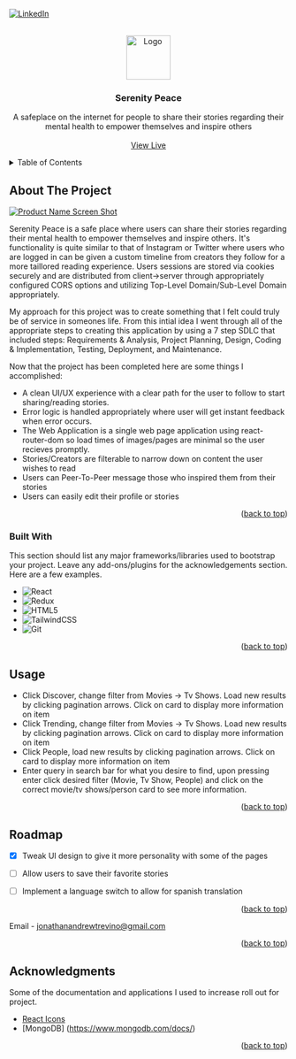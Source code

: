 <!-- Improved compatibility of back to top link: See: https://github.com/othneildrew/Best-README-Template/pull/73 -->
<a name="readme-top"></a>
<!--
*** Thanks for checking out the Best-README-Template. If you have a suggestion
*** that would make this better, please fork the repo and create a pull request
*** or simply open an issue with the tag "enhancement".
*** Don't forget to give the project a star!
*** Thanks again! Now go create something AMAZING! :D
-->



<!-- PROJECT SHIELDS -->
<!--
*** I'm using markdown "reference style" links for readability.
*** Reference links are enclosed in brackets [ ] instead of parentheses ( ).
*** See the bottom of this document for the declaration of the reference variables
*** for contributors-url, forks-url, etc. This is an optional, concise syntax you may use.
*** https://www.markdownguide.org/basic-syntax/#reference-style-links
-->

[![LinkedIn][linkedin-shield]][linkedin-url]



<!-- PROJECT LOGO -->
<br />
<div align="center">
  <a href="https://github.com/yeahimjt.movieapp">
    <img src="public/fr.svg" alt="Logo" width="80" height="80">
  </a>

  <h3 align="center">Serenity Peace</h3>

  <p align="center">
    A safeplace on the internet for people to share their stories regarding their mental health to empower themselves and inspire others
    <br />
    <br />
    <a href="https://www.serenity-peace-api.com/">View Live</a>
  </p>
</div>



<!-- TABLE OF CONTENTS -->
<details>
  <summary>Table of Contents</summary>
  <ol>
    <li>
      <a href="#about-the-project">About The Project</a>
      <ul>
        <li><a href="#built-with">Built With</a></li>
      </ul>
    </li>
    <li><a href="#usage">Usage</a></li>
    <li><a href="#roadmap">Roadmap</a></li>
    <li><a href="#acknowledgments">Acknowledgments</a></li>
  </ol>
</details>



<!-- ABOUT THE PROJECT -->
## About The Project

[![Product Name Screen Shot][product-screenshot]](https://yeahimjt.github.io/serenity)

Serenity Peace is a safe place where users can share their stories regarding their mental health to empower themselves and inspire others. It's functionality is quite similar to that of Instagram or Twitter where users who are logged in can be given a custom timeline from creators they follow for a more taillored reading experience. Users sessions are stored via cookies securely and are distributed from client->server through appropriately configured CORS options and utilizing Top-Level Domain/Sub-Level Domain appropriately.

My approach for this project was to create something that I felt could truly be of service in someones life. From this intial idea I went through all of the appropriate steps to creating this application by using a 7 step SDLC that included steps: Requirements & Analysis, Project Planning, Design, Coding & Implementation, Testing, Deployment, and Maintenance. 

Now that the project has been completed here are some things I accomplished:
* A clean UI/UX experience with a clear path for the user to follow to start sharing/reading stories.
* Error logic is handled appropriately where user will get instant feedback when error occurs.
* The Web Application is a single web page application using react-router-dom so load times of images/pages are minimal so the user recieves promptly.
* Stories/Creators are filterable to narrow down on content the user wishes to read
* Users can Peer-To-Peer message those who inspired them from their stories
* Users can easily edit their profile or stories

<p align="right">(<a href="#readme-top">back to top</a>)</p>


### Built With

This section should list any major frameworks/libraries used to bootstrap your project. Leave any add-ons/plugins for the acknowledgements section. Here are a few examples.

* ![React][React.js]
* ![Redux][Redux]
* ![HTML5][HTML5]
* ![TailwindCSS][TailwindCSS]
* ![Git][Git]



<p align="right">(<a href="#readme-top">back to top</a>)</p>




<!-- USAGE EXAMPLES -->
## Usage

* Click Discover, change filter from Movies -> Tv Shows. Load new results by clicking pagination arrows. Click on card to display more information on item
* Click Trending, change filter from Movies -> Tv Shows. Load new results by clicking pagination arrows. Click on card to display more information on item
* Click People, load new results by clicking pagination arrows. Click on card to display more information on item
* Enter query in search bar for what you desire to find, upon pressing enter click desired filter (Movie, Tv Show, People) and click on the correct movie/tv shows/person card to see more information.


<p align="right">(<a href="#readme-top">back to top</a>)</p>



<!-- ROADMAP -->
## Roadmap

- [x] Tweak UI design to give it more personality with some of the pages
- [ ] Allow users to save their favorite stories
- [ ] Implement a language switch to allow for spanish translation


<p align="right">(<a href="#readme-top">back to top</a>)</p>



Email - jonathanandrewtrevino@gmail.com 

<p align="right">(<a href="#readme-top">back to top</a>)</p>



<!-- ACKNOWLEDGMENTS -->
## Acknowledgments

Some of the documentation and applications I used to increase roll out for project.

* [React Icons](https://react-icons.github.io/react-icons/search)
* [MongoDB] (https://www.mongodb.com/docs/)

<p align="right">(<a href="#readme-top">back to top</a>)</p>



<!-- MARKDOWN LINKS & IMAGES -->
<!-- https://www.markdownguide.org/basic-syntax/#reference-style-links -->
[linkedin-shield]: https://img.shields.io/badge/-LinkedIn-black.svg?style=for-the-badge&logo=linkedin&colorB=555
[linkedin-url]: https://linkedin.com/in/jonathanandrewtrevino
[product-screenshot]: /src/assets/s1.png
[React.js]: https://img.shields.io/badge/React-20232A?style=for-the-badge&logo=react&logoColor=61DAFB
[Redux]: https://img.shields.io/badge/Redux-593D88?style=for-the-badge&logo=redux&logoColor=white
[HTML5]: https://img.shields.io/badge/HTML5-E34F26?style=for-the-badge&logo=html5&logoColor=white
[TailwindCSS]: https://img.shields.io/badge/Tailwind_CSS-38B2AC?style=for-the-badge&logo=tailwind-css&logoColor=white
[Git]: https://img.shields.io/badge/GIT-E44C30?style=for-the-badge&logo=git&logoColor=white
